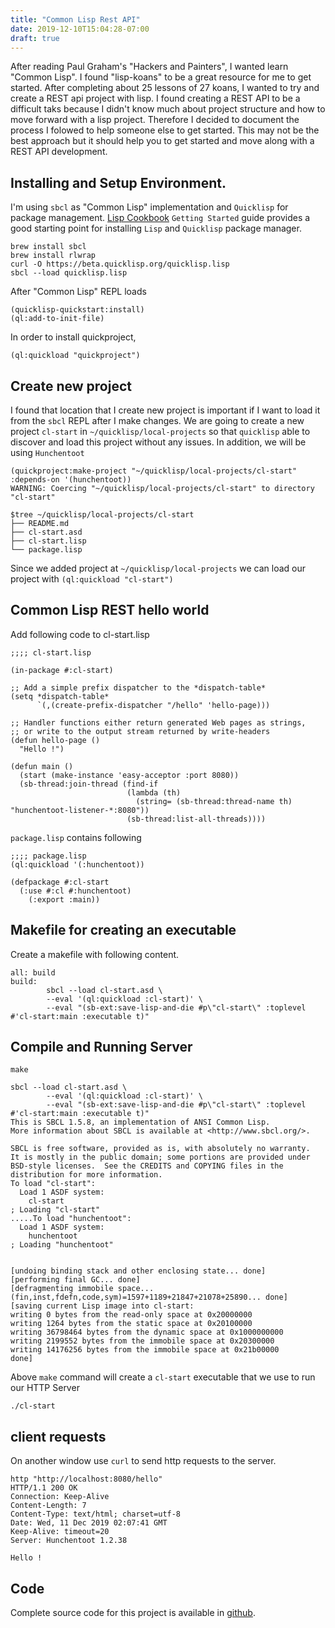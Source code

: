 ```yaml
---
title: "Common Lisp Rest API"
date: 2019-12-10T15:04:28-07:00
draft: true
---
```

After reading Paul Graham's "Hackers and Painters", I wanted learn "Common Lisp". I found "lisp-koans" to be a great resource for me to get started.
After completing about 25 lessons of 27 koans, I wanted to try and create a REST api project with lisp. I found creating a REST API to be a difficult
taks because I didn't know much about project structure and how to move forward with a lisp project. Therefore I decided to document the process I folowed
to help someone else to get started. This may not be the best approach but it should help you to get started and move along with a REST API development.

## Installing and Setup Environment.

I'm using `sbcl` as "Common Lisp" implementation and `Quicklisp` for package management. [Lisp Cookbook](https://lispcookbook.github.io/cl-cookbook/getting-started.html#install-quicklisp) `Getting Started` guide provides a good starting point for installing `Lisp` and `Quicklisp` package manager.

```
brew install sbcl
brew install rlwrap
curl -O https://beta.quicklisp.org/quicklisp.lisp
sbcl --load quicklisp.lisp
```

After "Common Lisp" REPL loads

```
(quicklisp-quickstart:install)
(ql:add-to-init-file)
```

In order to install quickproject,

```
(ql:quickload "quickproject")
```

## Create new project

I found that location that I create new project is important if I want to load it from the `sbcl` REPL after I make changes. We are going to create a new project `cl-start` in `~/quicklisp/local-projects` so that `quicklisp` able to discover and load this project without any issues. In addition, we will be using `Hunchentoot`

```
(quickproject:make-project "~/quicklisp/local-projects/cl-start" :depends-on '(hunchentoot))
WARNING: Coercing "~/quicklisp/local-projects/cl-start" to directory
"cl-start"
```

```
$tree ~/quicklisp/local-projects/cl-start
├── README.md
├── cl-start.asd
├── cl-start.lisp
└── package.lisp
```

Since we added project at `~/quicklisp/local-projects` we can load our project with `(ql:quickload "cl-start")`

## Common Lisp REST hello world

Add following code to cl-start.lisp

```
;;;; cl-start.lisp

(in-package #:cl-start)

;; Add a simple prefix dispatcher to the *dispatch-table*
(setq *dispatch-table*
      `(,(create-prefix-dispatcher "/hello" 'hello-page)))

;; Handler functions either return generated Web pages as strings,
;; or write to the output stream returned by write-headers
(defun hello-page ()
  "Hello !")

(defun main ()
  (start (make-instance 'easy-acceptor :port 8080))
  (sb-thread:join-thread (find-if
                          (lambda (th)
                            (string= (sb-thread:thread-name th) "hunchentoot-listener-*:8080"))
                          (sb-thread:list-all-threads))))
```

`package.lisp` contains following

```
;;;; package.lisp
(ql:quickload '(:hunchentoot))

(defpackage #:cl-start
  (:use #:cl #:hunchentoot)
    (:export :main))
```

## Makefile for creating an executable

Create a makefile with following content.

```
all: build
build:
        sbcl --load cl-start.asd \
        --eval '(ql:quickload :cl-start)' \
        --eval "(sb-ext:save-lisp-and-die #p\"cl-start\" :toplevel #'cl-start:main :executable t)"
```

## Compile and Running Server

```
make

sbcl --load cl-start.asd \
        --eval '(ql:quickload :cl-start)' \
        --eval "(sb-ext:save-lisp-and-die #p\"cl-start\" :toplevel #'cl-start:main :executable t)"
This is SBCL 1.5.8, an implementation of ANSI Common Lisp.
More information about SBCL is available at <http://www.sbcl.org/>.

SBCL is free software, provided as is, with absolutely no warranty.
It is mostly in the public domain; some portions are provided under
BSD-style licenses.  See the CREDITS and COPYING files in the
distribution for more information.
To load "cl-start":
  Load 1 ASDF system:
    cl-start
; Loading "cl-start"
.....To load "hunchentoot":
  Load 1 ASDF system:
    hunchentoot
; Loading "hunchentoot"


[undoing binding stack and other enclosing state... done]
[performing final GC... done]
[defragmenting immobile space... (fin,inst,fdefn,code,sym)=1597+1189+21847+21078+25890... done]
[saving current Lisp image into cl-start:
writing 0 bytes from the read-only space at 0x20000000
writing 1264 bytes from the static space at 0x20100000
writing 36798464 bytes from the dynamic space at 0x1000000000
writing 2199552 bytes from the immobile space at 0x20300000
writing 14176256 bytes from the immobile space at 0x21b00000
done]
```

Above `make` command will create a `cl-start` executable that we use to run our HTTP Server

```
./cl-start
```

## client requests

On another window use `curl`  to send http requests to the server.

```
http "http://localhost:8080/hello"
HTTP/1.1 200 OK
Connection: Keep-Alive
Content-Length: 7
Content-Type: text/html; charset=utf-8
Date: Wed, 11 Dec 2019 02:07:41 GMT
Keep-Alive: timeout=20
Server: Hunchentoot 1.2.38

Hello !
```

## Code

Complete source code for this project is available in [github](https://github.com/xydinesh/cl-start).


